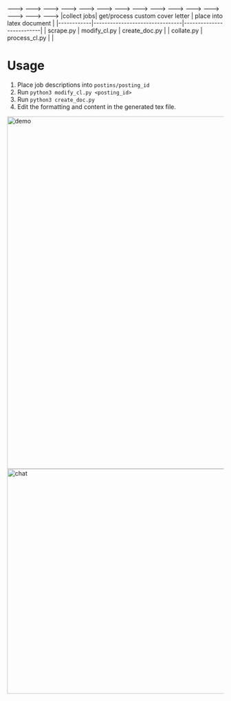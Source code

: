 ---> ---> ---> ---> ---> ---> ---> ---> ---> ---> ---> ---> ---> ---> --->
|collect jobs| get/process custom cover letter | place into latex document |
|------------|--------------------------------|--------------------------|
| scrape.py           |   modify_cl.py                             |           create_doc.py               |
| collate.py           |             process_cl.py                   |                          |

# Usage
1. Place job descriptions into `postins/posting_id`
2. Run `python3 modify_cl.py <posting_id>`
3. Run `python3 create_doc.py`
4. Edit the formatting and content in the generated tex file.

<img width="818" alt="demo" src="https://github.com/jackbullen/Coop-Search/assets/37254717/73102481-b8a5-4456-b194-0f8ea82b3d71">


<img width="522" alt="chat" src="https://github.com/jackbullen/Coop-Search/assets/37254717/bcda10fd-6ec8-4310-8add-ac9718c02821">
